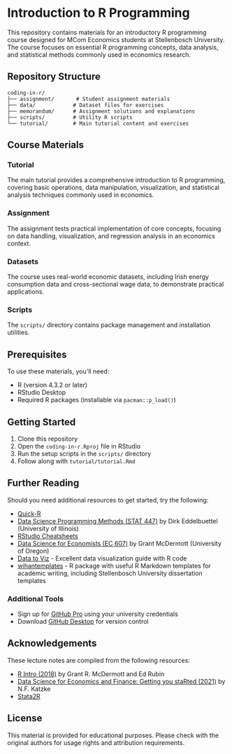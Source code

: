 # Introduction to R Programming

This repository contains materials for an introductory R programming course designed for MCom Economics students at Stellenbosch University. The course focuses on essential R programming concepts, data analysis, and statistical methods commonly used in economics research.

## Repository Structure

```
coding-in-r/
├── assignment/       # Student assignment materials
├── data/            # Dataset files for exercises
├── memorandum/      # Assignment solutions and explanations
├── scripts/         # Utility R scripts
└── tutorial/        # Main tutorial content and exercises
```

## Course Materials

### Tutorial
The main tutorial provides a comprehensive introduction to R programming, covering basic operations, data manipulation, visualization, and statistical analysis techniques commonly used in economics.

### Assignment
The assignment tests practical implementation of core concepts, focusing on data handling, visualization, and regression analysis in an economics context.

### Datasets
The course uses real-world economic datasets, including Irish energy consumption data and cross-sectional wage data, to demonstrate practical applications.

### Scripts
The `scripts/` directory contains package management and installation utilities.

## Prerequisites

To use these materials, you'll need:
- R (version 4.3.2 or later)
- RStudio Desktop
- Required R packages (installable via `pacman::p_load()`)

## Getting Started

1. Clone this repository
2. Open the `coding-in-r.Rproj` file in RStudio
3. Run the setup scripts in the `scripts/` directory
4. Follow along with `tutorial/tutorial.Rmd`

## Further Reading

Should you need additional resources to get started, try the following:

- [Quick-R](https://www.statmethods.net/)
- [Data Science Programming Methods (STAT 447)](https://stat447.com/) by Dirk Eddelbuettel (University of Illinois)
- [RStudio Cheatsheets](https://www.rstudio.com/resources/cheatsheets/)
- [Data Science for Economists (EC 607)](https://github.com/uo-ec607/lectures) by Grant McDermott (University of Oregon)
- [Data to Viz](https://www.data-to-viz.com/) - Excellent data visualization guide with R code
- [wihantemplates](https://github.com/WihanZA/wihantemplates) - R package with useful R Markdown templates for academic writing, including Stellenbosch University dissertation templates

### Additional Tools
- Sign up for [GitHub Pro](https://education.github.com/pack) using your university credentials
- Download [GitHub Desktop](https://desktop.github.com/) for version control

## Acknowledgements

These lecture notes are compiled from the following resources:

- [R Intro (2018)](https://raw.githack.com/grantmcdermott/R-intro/master/rIntro.html) by Grant R. McDermott and Ed Rubin
- [Data Science for Economics and Finance: Getting you staRted (2021)](https://datsci.nfkatzke.com/posts/2019-07-24-practical-1-getting-you-started/) by N.F. Katzke
- [Stata2R](https://stata2r.github.io/)

## License

This material is provided for educational purposes. Please check with the original authors for usage rights and attribution requirements.